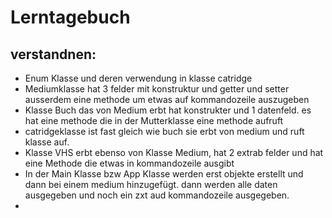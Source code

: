 # Lerntagebuch
## verstandnen:
- Enum Klasse und deren verwendung in klasse catridge
- Mediumklasse hat 3 felder mit konstruktur und getter und setter ausserdem eine methode um etwas auf kommandozeile auszugeben
- Klasse Buch das von Medium erbt hat konstrukter und 1 datenfeld. es hat eine methode die in der Mutterklasse eine methode aufruft
- catridgeklasse ist fast gleich wie buch sie erbt von medium und ruft klasse auf.
- Klasse VHS erbt ebenso von Klasse Medium, hat 2 extrab felder und hat eine Methode die etwas in kommandozeile ausgibt
- In der Main Klasse bzw App Klasse werden erst objekte erstellt und dann bei einem medium hinzugefügt. dann werden alle daten ausgegeben und noch ein zxt aud kommandozeile ausgegeben. 
- 
